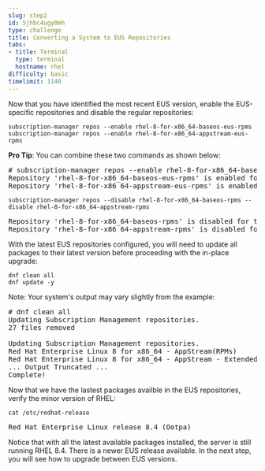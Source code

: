 ```yaml
---
slug: step2
id: 5jhbc4ugy0mh
type: challenge
title: Converting a System to EUS Repositories
tabs:
- title: Terminal
  type: terminal
  hostname: rhel
difficulty: basic
timelimit: 1140
---
```

Now that you have identified the most recent EUS version, enable the EUS-specific repositories and disable the regular repositories:

```
subscription-manager repos --enable rhel-8-for-x86_64-baseos-eus-rpms
subscription-manager repos --enable rhel-8-for-x86_64-appstream-eus-rpms
```

**Pro Tip**: You can combine these two commands as shown below:

<pre class=file>
# subscription-manager repos --enable rhel-8-for-x86_64-baseos-eus-rpms --enable rhel-8-for-x86_64-appstream-eus-rpms
Repository 'rhel-8-for-x86_64-baseos-eus-rpms' is enabled for this system.
Repository 'rhel-8-for-x86_64-appstream-eus-rpms' is enabled for this system.
</pre>

```
subscription-manager repos --disable rhel-8-for-x86_64-baseos-rpms --disable rhel-8-for-x86_64-appstream-rpms
```

<pre class=file>
Repository 'rhel-8-for-x86_64-baseos-rpms' is disabled for this system.
Repository 'rhel-8-for-x86_64-appstream-rpms' is disabled for this system.
</pre>

With the latest EUS repositories configured, you will need to update all packages to their latest version before proceeding with the in-place upgrade:

```
dnf clean all
dnf update -y
```

Note: Your system's output may vary slightly from the example:

<pre class=file>
# dnf clean all
Updating Subscription Management repositories.
27 files removed

Updating Subscription Management repositories.
Red Hat Enterprise Linux 8 for x86_64 - AppStream(RPMs)       53 MB/s |  45 MB     00:00
Red Hat Enterprise Linux 8 for x86_64 - AppStream - Extended Update Support (RPMs)
... Output Truncated ...
Complete!
</pre>

Now that we have the lastest packages availble in the EUS repositories, verify the minor version of RHEL:

```
cat /etc/redhat-release
```

<pre class=file>
Red Hat Enterprise Linux release 8.4 (Ootpa)
</pre>

Notice that with all the latest available packages installed, the server is still running RHEL 8.4. There is a newer EUS release available. In the next step, you will see how to upgrade between EUS versions.
